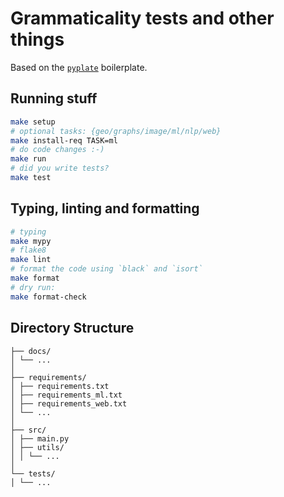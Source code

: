
# Grammaticality tests and other things

Based on the [`pyplate`](https://github.com/tollefj/pyplate) boilerplate.

## Running stuff

```bash
make setup
# optional tasks: {geo/graphs/image/ml/nlp/web}
make install-req TASK=ml
# do code changes :-)
make run
# did you write tests?
make test
```

## Typing, linting and formatting

```bash
# typing
make mypy
# flake8
make lint
# format the code using `black` and `isort`
make format
# dry run:
make format-check
```

## Directory Structure

```text
├── docs/
│ └── ...
│
├── requirements/
│ ├── requirements.txt
│ ├── requirements_ml.txt
│ ├── requirements_web.txt
│ └── ...
│
├── src/
│ ├── main.py
│ ├── utils/
│ │ └── ...
│
└── tests/
│ └── ...
```
